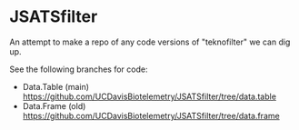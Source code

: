 # JSATSfilter
An attempt to make a repo of any code versions of "teknofilter" we can dig up.

See the following branches for code:
* Data.Table (main) https://github.com/UCDavisBiotelemetry/JSATSfilter/tree/data.table
* Data.Frame (old) https://github.com/UCDavisBiotelemetry/JSATSfilter/tree/data.frame
